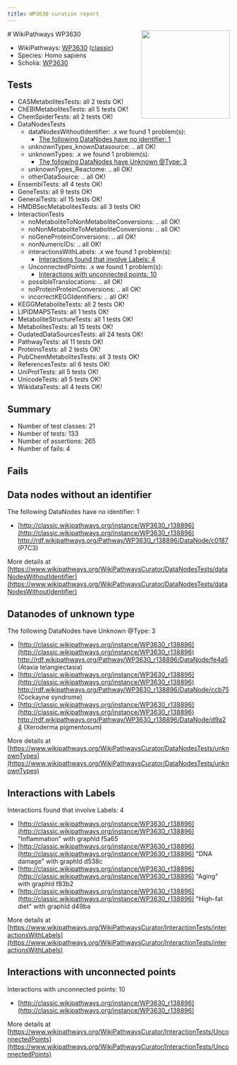 ```yaml
---
title: WP3630 curation report
---
```


<img style="float: right; width: 200px" src="https://upload.wikimedia.org/wikipedia/commons/thumb/8/83/Wplogo_with_text_500.png/640px-Wplogo_with_text_500.png" />
# WikiPathways WP3630

* WikiPathways: [WP3630](https://wikipathways.org/pathways/WP3630) ([classic](https://classic.wikipathways.org/instance/WP3630))
* Species: Homo sapiens
* Scholia: [WP3630](https://scholia.toolforge.org/wikipathways/WP3630)
## Tests
* CASMetabolitesTests: all 2 tests OK!
* ChEBIMetabolitesTests: all 5 tests OK!
* ChemSpiderTests: all 2 tests OK!
* DataNodesTests
    * dataNodesWithoutIdentifier: .x we found 1 problem(s):
        * [The following DataNodes have no identifier: 1](#d2d32fa0)
    * unknownTypes_knownDatasource: .. all OK!
    * unknownTypes: .x we found 1 problem(s):
        * [The following DataNodes have Unknown @Type: 3](#839973e1)
    * unknownTypes_Reactome: .. all OK!
    * otherDataSource: .. all OK!
* EnsemblTests: all 4 tests OK!
* GeneTests: all 9 tests OK!
* GeneralTests: all 15 tests OK!
* HMDBSecMetabolitesTests: all 3 tests OK!
* InteractionTests
    * noMetaboliteToNonMetaboliteConversions: .. all OK!
    * noNonMetaboliteToMetaboliteConversions: .. all OK!
    * noGeneProteinConversions: .. all OK!
    * nonNumericIDs: .. all OK!
    * interactionsWithLabels: .x we found 1 problem(s):
        * [Interactions found that involve Labels: 4](#630d267b)
    * UnconnectedPoints: .x we found 1 problem(s):
        * [Interactions with unconnected points: 10](#7f1d4077)
    * possibleTranslocations: .. all OK!
    * noProteinProteinConversions: .. all OK!
    * incorrectKEGGIdentifiers: .. all OK!
* KEGGMetaboliteTests: all 2 tests OK!
* LIPIDMAPSTests: all 1 tests OK!
* MetaboliteStructureTests: all 1 tests OK!
* MetabolitesTests: all 15 tests OK!
* OudatedDataSourcesTests: all 24 tests OK!
* PathwayTests: all 11 tests OK!
* ProteinsTests: all 2 tests OK!
* PubChemMetabolitesTests: all 3 tests OK!
* ReferencesTests: all 6 tests OK!
* UniProtTests: all 5 tests OK!
* UnicodeTests: all 5 tests OK!
* WikidataTests: all 4 tests OK!


## Summary

* Number of test classes: 21
* Number of tests: 133
* Number of assertions: 265
* Number of fails: 4

## Fails

<a name="d2d32fa0" />

## Data nodes without an identifier

The following DataNodes have no identifier: 1

* [http://classic.wikipathways.org/instance/WP3630_r138896](http://classic.wikipathways.org/instance/WP3630_r138896) http://rdf.wikipathways.org/Pathway/WP3630_r138896/DataNode/c0187 (P7C3)


More details at [https://www.wikipathways.org/WikiPathwaysCurator/DataNodesTests/dataNodesWithoutIdentifier](https://www.wikipathways.org/WikiPathwaysCurator/DataNodesTests/dataNodesWithoutIdentifier)

<a name="839973e1" />

## Datanodes of unknown type

The following DataNodes have Unknown @Type: 3

* [http://classic.wikipathways.org/instance/WP3630_r138896](http://classic.wikipathways.org/instance/WP3630_r138896) http://rdf.wikipathways.org/Pathway/WP3630_r138896/DataNode/fe4a5 (Ataxia telangiectasia)
* [http://classic.wikipathways.org/instance/WP3630_r138896](http://classic.wikipathways.org/instance/WP3630_r138896) http://rdf.wikipathways.org/Pathway/WP3630_r138896/DataNode/ccb75 (Cockayne syndrome)
* [http://classic.wikipathways.org/instance/WP3630_r138896](http://classic.wikipathways.org/instance/WP3630_r138896) http://rdf.wikipathways.org/Pathway/WP3630_r138896/DataNode/d9a24 (Xeroderma pigmentosum)


More details at [https://www.wikipathways.org/WikiPathwaysCurator/DataNodesTests/unknownTypes](https://www.wikipathways.org/WikiPathwaysCurator/DataNodesTests/unknownTypes)

<a name="630d267b" />

## Interactions with Labels

Interactions found that involve Labels: 4

* [http://classic.wikipathways.org/instance/WP3630_r138896](http://classic.wikipathways.org/instance/WP3630_r138896) "Inflammation" with graphId f5a65
* [http://classic.wikipathways.org/instance/WP3630_r138896](http://classic.wikipathways.org/instance/WP3630_r138896) "DNA damage" with graphId d538c
* [http://classic.wikipathways.org/instance/WP3630_r138896](http://classic.wikipathways.org/instance/WP3630_r138896) "Aging" with graphId f83b2
* [http://classic.wikipathways.org/instance/WP3630_r138896](http://classic.wikipathways.org/instance/WP3630_r138896) "High-fat diet" with graphId d49ba


More details at [https://www.wikipathways.org/WikiPathwaysCurator/InteractionTests/interactionsWithLabels](https://www.wikipathways.org/WikiPathwaysCurator/InteractionTests/interactionsWithLabels)

<a name="7f1d4077" />

## Interactions with unconnected points

Interactions with unconnected points: 10

* [http://classic.wikipathways.org/instance/WP3630_r138896](http://classic.wikipathways.org/instance/WP3630_r138896)


More details at [https://www.wikipathways.org/WikiPathwaysCurator/InteractionTests/UnconnectedPoints](https://www.wikipathways.org/WikiPathwaysCurator/InteractionTests/UnconnectedPoints)

